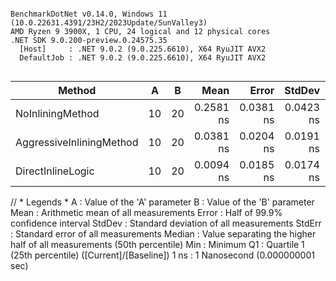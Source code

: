```

BenchmarkDotNet v0.14.0, Windows 11 (10.0.22631.4391/23H2/2023Update/SunValley3)
AMD Ryzen 9 3900X, 1 CPU, 24 logical and 12 physical cores
.NET SDK 9.0.200-preview.0.24575.35
  [Host]     : .NET 9.0.2 (9.0.225.6610), X64 RyuJIT AVX2
  DefaultJob : .NET 9.0.2 (9.0.225.6610), X64 RyuJIT AVX2


```

| Method                   | A   | B   |      Mean |     Error |    StdDev |    StdErr |    Median |       Min |        Q1 |        Q3 |       Max |              Op/s |
| ------------------------ | --- | --- | --------: | --------: | --------: | --------: | --------: | --------: | --------: | --------: | --------: | ----------------: |
| NoInliningMethod         | 10  | 20  | 0.2581 ns | 0.0381 ns | 0.0423 ns | 0.0097 ns | 0.2558 ns | 0.1878 ns | 0.2305 ns | 0.2786 ns | 0.3342 ns |   3,874,281,645.3 |
| AggressiveInliningMethod | 10  | 20  | 0.0381 ns | 0.0204 ns | 0.0191 ns | 0.0049 ns | 0.0382 ns | 0.0000 ns | 0.0304 ns | 0.0517 ns | 0.0693 ns |  26,227,761,473.5 |
| DirectInlineLogic        | 10  | 20  | 0.0094 ns | 0.0185 ns | 0.0174 ns | 0.0045 ns | 0.0000 ns | 0.0000 ns | 0.0000 ns | 0.0118 ns | 0.0680 ns | 106,757,975,366.2 |


// * Legends *
  A           : Value of the 'A' parameter
  B           : Value of the 'B' parameter
  Mean        : Arithmetic mean of all measurements
  Error       : Half of 99.9% confidence interval
  StdDev      : Standard deviation of all measurements
  StdErr      : Standard error of all measurements
  Median      : Value separating the higher half of all measurements (50th percentile)
  Min         : Minimum
  Q1          : Quartile 1 (25th percentile)
([Current]/[Baseline])
  1 ns        : 1 Nanosecond (0.000000001 sec)